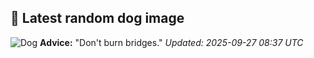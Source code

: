 ## 🐶 Latest random dog image
![Dog](https://images.dog.ceo/breeds/bulldog-english/jager-1.jpg)
**Advice:** "Don't burn bridges."
*Updated: 2025-09-27 08:37 UTC*

